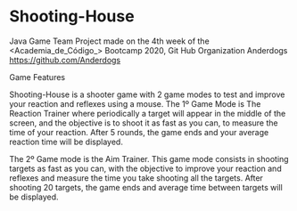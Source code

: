 # Shooting-House
Java Game Team Project made on the 4th week of the <Academia_de_Código_> Bootcamp 2020, Git Hub Organization Anderdogs https://github.com/Anderdogs

Game Features

Shooting-House is a shooter game with 2 game modes to test and improve your reaction and reflexes using a mouse. The 1º Game Mode is The Reaction Trainer where periodically a target will appear in the middle of the screen, and the objective is to shoot it as fast as you can, to measure the time of your reaction. After 5 rounds, the game ends and your average reaction time will be displayed.

The 2º Game mode is the Aim Trainer. This game mode consists in shooting targets as fast as you can, with the objective to improve your reaction and reflexes and measure the time you take shooting all the targets. After shooting 20 targets, the game ends and average time between targets will be displayed. 
